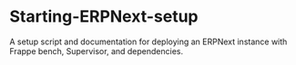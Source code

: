 # Starting-ERPNext-setup
A setup script and documentation for deploying an ERPNext instance with Frappe bench, Supervisor, and dependencies.
